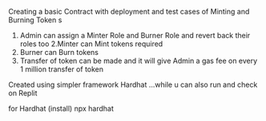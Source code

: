 Creating a basic Contract with deployment and test cases of Minting and Burning Token s

1. Admin can assign a Minter Role and Burner Role and revert back their roles too
2.Minter can Mint tokens required
3. Burner can Burn tokens 
4. Transfer of token can be made and it will give Admin a gas fee on every 1 million transfer of token 

Created using simpler framework Hardhat ...while u can also run and check on Replit 

for Hardhat (install)
npx hardhat 